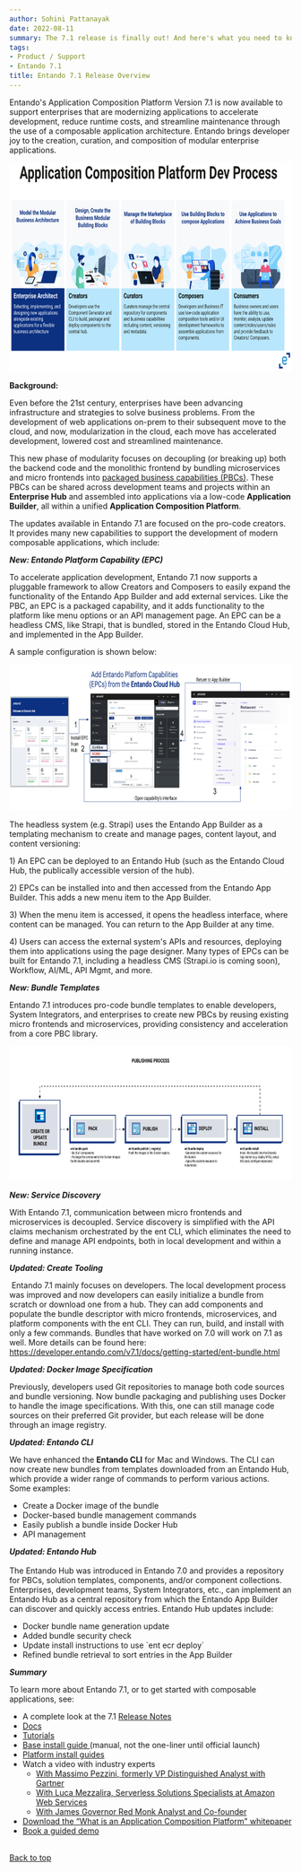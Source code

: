 ```yaml
---
author: Sohini Pattanayak
date: 2022-08-11
summary: The 7.1 release is finally out! And here's what you need to know about the new features and updates!
tags:
- Product / Support
- Entando 7.1
title: Entando 7.1 Release Overview
---
```


Entando's Application Composition Platform Version 7.1 is now available to support enterprises that are modernizing applications to accelerate development, reduce runtime costs, and streamline maintenance through the use of a composable application architecture. Entando brings developer joy to the creation, curation, and composition of modular enterprise applications.

<img src="./images/2022-08-11-acp-process.png" width="720" height="372.6">

<strong>Background:&nbsp;</strong>

Even before the 21st century, enterprises have been advancing infrastructure and strategies to solve business problems. From the development of web applications on-prem to their subsequent move to the cloud, and now, modularization in the cloud, each move has accelerated development, lowered cost and streamlined maintenance.

This new phase of modularity focuses on decoupling (or breaking up) both the backend code and the monolithic frontend by bundling microservices and micro frontends into <a href="https://youtu.be/RkGBpLQ-070">packaged business capabilities (PBCs)</a>. These PBCs can be shared across development teams and projects within an <strong>Enterprise Hub</strong> and assembled into applications via a low-code <strong>Application Builder</strong>, all within a unified <strong>Application Composition Platform</strong>. 

The updates available in Entando 7.1 are focused on the pro-code creators. It provides many new capabilities to support the development of modern composable applications, which include:

<em><strong>New: Entando Platform Capability (EPC)</strong></em>

To accelerate application development, Entando 7.1 now supports a pluggable framework to allow Creators and Composers to easily expand the functionality of the Entando App Builder and add external services. Like the PBC, an EPC is a packaged capability, and it adds functionality to the platform like menu options or an API management page. An EPC can be a headless CMS, like Strapi, that is bundled, stored in the Entando Cloud Hub, and implemented in the App Builder.

A sample configuration is shown below:

<img src="./images/2022-08-11-acp-capabilities.png" width="720" height="259.3">

<p>The headless system (e.g. Strapi) uses the Entando App Builder as a templating mechanism to create and manage pages, content layout, and content versioning:&nbsp;</p>

<p>1) An EPC can be deployed to an Entando Hub (such as the Entando Cloud Hub, the publically accessible version of the hub).&nbsp;</p>

<p>2) EPCs can be installed into and then accessed from the Entando App Builder. This adds a new menu item to the App Builder.&nbsp;</p>

<p>3) When the menu item is accessed, it opens the headless interface, where content can be managed. You can return to the App Builder at any time.</p>

<p>4) Users can access the external system's APIs and resources, deploying them into applications using the page designer. Many types of EPCs can be built for Entando 7.1, including a headless CMS (Strapi.io is coming soon), Workflow, AI/ML, API Mgmt, and more.&nbsp;&nbsp;</p>

<p><em><strong>New: Bundle Templates</strong></em></p>

<p>Entando 7.1 introduces pro-code bundle templates to&nbsp;enable developers, System Integrators, and enterprises to create new PBCs by reusing existing micro frontends and microservices, providing consistency and acceleration from a core PBC library.</p>

<img src="./images/2022-08-11-publishing.png" width="720" height="239.8">

<p><em><strong>New: Service Discovery</strong></em></p>

<p>With Entando 7.1, communication between micro frontends and microservices is decoupled. Service discovery is simplified with the API claims mechanism orchestrated by the ent CLI, which eliminates the need to define and manage API endpoints, both in local development and within a running instance.</p>

<p><em><strong>Updated: Create Tooling</strong></em></p>

<p>&nbsp;Entando 7.1 mainly focuses on developers. The local development process was improved and now developers can easily initialize a bundle from scratch or download one from a hub. They can add components and populate the bundle descriptor with micro frontends, microservices, and platform components with the ent CLI. They can run, build, and install with only a few commands. Bundles that have worked on 7.0 will work on 7.1 as well. More details can be found here: <a href="https://developer.entando.com/v7.1/docs/getting-started/ent-bundle.html">https://developer.entando.com/v7.1/docs/getting-started/ent-bundle.html</a></p>

<p><em><strong>Updated: Docker Image Specification</strong></em></p>

<p>Previously, developers used Git repositories to manage both code sources and bundle versioning. Now bundle packaging and publishing uses Docker to handle the image specifications. With this, one can still manage code sources on their preferred Git provider, but each release will be done through an image registry.&nbsp;&nbsp;</p>

<p><em><strong>Updated: Entando CLI&nbsp;</strong></em></p>

<p>We have enhanced the <strong>Entando CLI</strong> for Mac and Windows. The CLI can now create new bundles from templates downloaded from an Entando Hub, which provide a wider range of commands to perform various actions. Some examples:</p>

<ul>
	<li>Create a Docker image of the bundle</li>
	<li>Docker-based bundle management commands</li>
	<li>Easily publish a bundle inside Docker Hub</li>
	<li>API management</li>
</ul>

<p><em><strong>Updated: Entando Hub</strong></em><br />
<br />
The Entando Hub was introduced in Entando 7.0 and provides a repository for PBCs, solution templates, components, and/or component collections. Enterprises, development teams, System Integrators, etc., can implement an Entando Hub as a central repository from which the Entando App Builder can discover and quickly access entries. Entando Hub updates include:&nbsp;</p>

<ul>
	<li>Docker bundle name generation update</li>
	<li>Added bundle security check</li>
	<li>Update install instructions to use `ent ecr deploy`</li>
	<li>Refined bundle retrieval to sort entries in the App Builder</li>
</ul>

<p><em><strong>Summary</strong></em></p>

<p>To learn more about Entando 7.1, or to get started with composable applications, see:</p>

<ul>
	<li>A complete look at the 7.1 <a href="https://developer.entando.com/v7.1/docs/releases/">Release Notes</a></li>
	<li><a href="https://developer.entando.com/v7.1/docs/">Docs</a></li>
	<li><a href="https://developer.entando.com/v7.1/tutorials/">Tutorials</a></li>
	<li><a href="https://developer.entando.com/v7.1/docs/getting-started/#install-kubernetes">Base install guide </a>(manual, not the one-liner until official launch)</li>
	<li><a href="https://developer.entando.com/v7.1/tutorials/#operations">Platform install guides</a></li>
	<li>Watch a video with industry experts
	<ul>
		<li><a href="https://www.youtube.com/watch?v=fWbLQDZBEio">With Massimo Pezzini, formerly VP Distinguished Analyst with Gartner</a></li>
		<li><a href="https://www.youtube.com/watch?v=_pAILlnkLck">With Luca Mezzalira, Serverless Solutions Specialists at Amazon Web Services</a></li>
		<li><a href="https://www.youtube.com/watch?v=Lo5rfCNLCvo">With James Governor Red Monk Analyst and Co-founder</a></li>
	</ul>
	</li>
	<li><a href="https://discover.entando.com/en-us/what-is-an-application-composition-platform">Download the &ldquo;What is an Application Composition Platform&quot; whitepaper</a></li>
	<li><a href="https://entando.com/page/en/demo">Book a guided demo</a></li>
</ul>

</span><br><a href="#">Back to top</a></span></p>